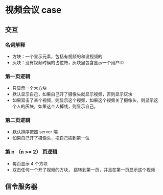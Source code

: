 # 视频会议 case

## 交互

### 名词解释
* 方块：一个显示元素，包括有视频的和没视频的
* 灰块：没有视频时候的占位符，灰块里包含显示一个用户ID

### 第一页逻辑
* 只显示一个大方块
* 默认显示自己，如果自己开了摄像头就显示视频，否则显示灰块
* 如果双击了某个视频，则显示这个视频，如果这个视频关了摄像头，则显示这个人的灰块，如果这个人掉线，则显示自己。

### 第二页逻辑
* 默认排序按照 server 端
* 如果自己开了摄像头，把自己插到第一位

### 第 n （n >= 2） 页逻辑
* 每页显示 4 个方块
* 双击任何一个开了视频的方块， 跳转到第一页，并且在第一页显示这个视频


## 信令服务器
